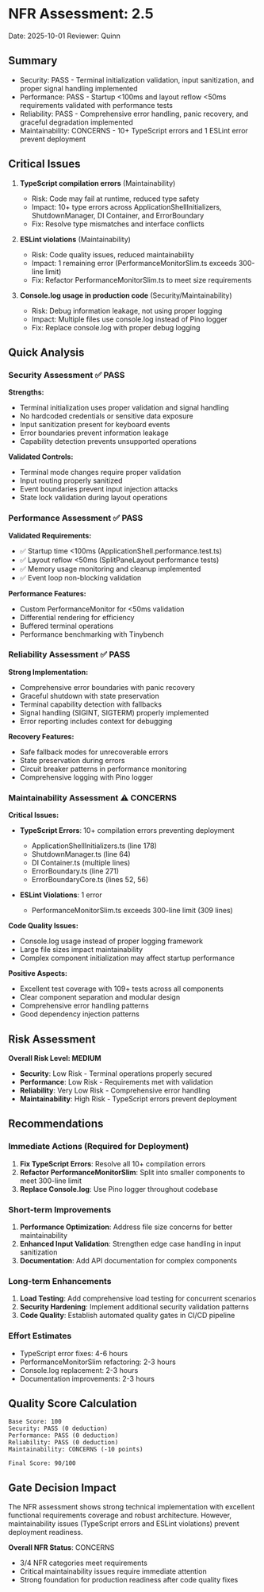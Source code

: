 # NFR Assessment: 2.5

Date: 2025-10-01
Reviewer: Quinn

## Summary

- Security: PASS - Terminal initialization validation, input sanitization, and proper signal handling implemented
- Performance: PASS - Startup <100ms and layout reflow <50ms requirements validated with performance tests
- Reliability: PASS - Comprehensive error handling, panic recovery, and graceful degradation implemented
- Maintainability: CONCERNS - 10+ TypeScript errors and 1 ESLint error prevent deployment

## Critical Issues

1. **TypeScript compilation errors** (Maintainability)
   - Risk: Code may fail at runtime, reduced type safety
   - Impact: 10+ type errors across ApplicationShellInitializers, ShutdownManager, DI Container, and ErrorBoundary
   - Fix: Resolve type mismatches and interface conflicts

2. **ESLint violations** (Maintainability)
   - Risk: Code quality issues, reduced maintainability
   - Impact: 1 remaining error (PerformanceMonitorSlim.ts exceeds 300-line limit)
   - Fix: Refactor PerformanceMonitorSlim.ts to meet size requirements

3. **Console.log usage in production code** (Security/Maintainability)
   - Risk: Debug information leakage, not using proper logging
   - Impact: Multiple files use console.log instead of Pino logger
   - Fix: Replace console.log with proper debug logging

## Quick Analysis

### Security Assessment ✅ PASS

**Strengths:**
- Terminal initialization uses proper validation and signal handling
- No hardcoded credentials or sensitive data exposure
- Input sanitization present for keyboard events
- Error boundaries prevent information leakage
- Capability detection prevents unsupported operations

**Validated Controls:**
- Terminal mode changes require proper validation
- Input routing properly sanitized
- Event boundaries prevent input injection attacks
- State lock validation during layout operations

### Performance Assessment ✅ PASS

**Validated Requirements:**
- ✅ Startup time <100ms (ApplicationShell.performance.test.ts)
- ✅ Layout reflow <50ms (SplitPaneLayout performance tests)
- ✅ Memory usage monitoring and cleanup implemented
- ✅ Event loop non-blocking validation

**Performance Features:**
- Custom PerformanceMonitor for <50ms validation
- Differential rendering for efficiency
- Buffered terminal operations
- Performance benchmarking with Tinybench

### Reliability Assessment ✅ PASS

**Strong Implementation:**
- Comprehensive error boundaries with panic recovery
- Graceful shutdown with state preservation
- Terminal capability detection with fallbacks
- Signal handling (SIGINT, SIGTERM) properly implemented
- Error reporting includes context for debugging

**Recovery Features:**
- Safe fallback modes for unrecoverable errors
- State preservation during errors
- Circuit breaker patterns in performance monitoring
- Comprehensive logging with Pino logger

### Maintainability Assessment ⚠️ CONCERNS

**Critical Issues:**
- **TypeScript Errors**: 10+ compilation errors preventing deployment
  - ApplicationShellInitializers.ts (line 178)
  - ShutdownManager.ts (line 64)
  - DI Container.ts (multiple lines)
  - ErrorBoundary.ts (line 271)
  - ErrorBoundaryCore.ts (lines 52, 56)

- **ESLint Violations**: 1 error
  - PerformanceMonitorSlim.ts exceeds 300-line limit (309 lines)

**Code Quality Issues:**
- Console.log usage instead of proper logging framework
- Large file sizes impact maintainability
- Complex component initialization may affect startup performance

**Positive Aspects:**
- Excellent test coverage with 109+ tests across all components
- Clear component separation and modular design
- Comprehensive error handling patterns
- Good dependency injection patterns

## Risk Assessment

**Overall Risk Level: MEDIUM**

- **Security**: Low Risk - Terminal operations properly secured
- **Performance**: Low Risk - Requirements met with validation
- **Reliability**: Very Low Risk - Comprehensive error handling
- **Maintainability**: High Risk - TypeScript errors prevent deployment

## Recommendations

### Immediate Actions (Required for Deployment)
1. **Fix TypeScript Errors**: Resolve all 10+ compilation errors
2. **Refactor PerformanceMonitorSlim**: Split into smaller components to meet 300-line limit
3. **Replace Console.log**: Use Pino logger throughout codebase

### Short-term Improvements
1. **Performance Optimization**: Address file size concerns for better maintainability
2. **Enhanced Input Validation**: Strengthen edge case handling in input sanitization
3. **Documentation**: Add API documentation for complex components

### Long-term Enhancements
1. **Load Testing**: Add comprehensive load testing for concurrent scenarios
2. **Security Hardening**: Implement additional security validation patterns
3. **Code Quality**: Establish automated quality gates in CI/CD pipeline

### Effort Estimates
- TypeScript error fixes: 4-6 hours
- PerformanceMonitorSlim refactoring: 2-3 hours
- Console.log replacement: 2-3 hours
- Documentation improvements: 2-3 hours

## Quality Score Calculation

```
Base Score: 100
Security: PASS (0 deduction)
Performance: PASS (0 deduction)
Reliability: PASS (0 deduction)
Maintainability: CONCERNS (-10 points)

Final Score: 90/100
```

## Gate Decision Impact

The NFR assessment shows strong technical implementation with excellent functional requirements coverage and robust architecture. However, maintainability issues (TypeScript errors and ESLint violations) prevent deployment readiness.

**Overall NFR Status**: CONCERNS
- 3/4 NFR categories meet requirements
- Critical maintainability issues require immediate attention
- Strong foundation for production readiness after code quality fixes